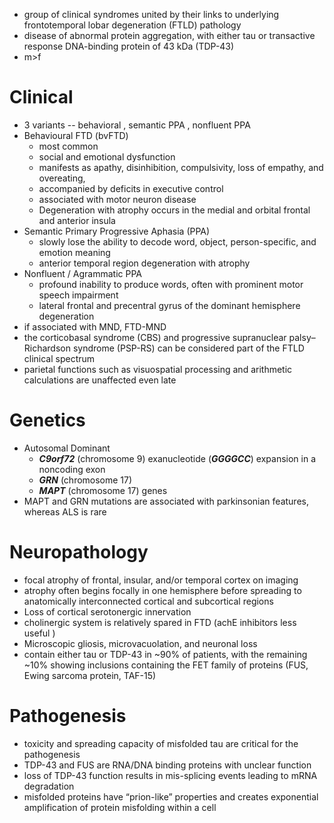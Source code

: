 - group of clinical syndromes united by their links to underlying frontotemporal lobar degeneration (FTLD) pathology 
- disease of abnormal protein aggregation, with either tau or transactive response DNA-binding protein of 43 kDa (TDP-43) 
- m>f 
# Clinical 
- 3 variants -- behavioral , semantic PPA , nonfluent PPA 
- Behavioural FTD (bvFTD)
	- most common 
	- social and emotional dysfunction 
	- manifests as apathy, disinhibition, compulsivity, loss of empathy, and overeating, 
	- accompanied by deficits in executive control 
	- associated with motor neuron disease 
	- Degeneration with atrophy occurs in the medial and orbital frontal and anterior insula 
- Semantic Primary Progressive Aphasia (PPA)
	- slowly lose the ability to decode word, object, person-specific, and emotion meaning 
	- anterior temporal region degeneration with atrophy 
- Nonfluent / Agrammatic PPA 
	- profound inability to produce words, often with prominent motor speech impairment 
	- lateral frontal and precentral gyrus of the dominant hemisphere degeneration 
- if associated with MND, FTD-MND 
- the corticobasal syndrome (CBS) and progressive supranuclear palsy–Richardson syndrome (PSP-RS) can be considered part of the FTLD clinical spectrum
- parietal functions such as visuospatial processing and arithmetic calculations are unaffected even late
# Genetics 
- Autosomal Dominant 
	- ***C9orf72*** (chromosome 9) exanucleotide (***GGGGCC***) expansion in a noncoding exon
	- ***GRN*** (chromosome 17)
	- ***MAPT*** (chromosome 17) genes
- MAPT and GRN mutations are associated with parkinsonian features, whereas ALS is rare 
# Neuropathology 
- focal atrophy of frontal, insular, and/or temporal cortex on imaging 
- atrophy often begins focally in one hemisphere before spreading to anatomically interconnected cortical and subcortical regions
- Loss of cortical serotonergic innervation 
- cholinergic system is relatively spared in FTD (achE inhibitors less useful )
- Microscopic gliosis, microvacuolation, and neuronal loss 
- contain either tau or TDP-43 in ~90% of patients, with the remaining ~10% showing inclusions containing the FET family of proteins (FUS, Ewing sarcoma protein, TAF-15) 
# Pathogenesis 
- toxicity and spreading capacity of misfolded tau are critical for the pathogenesis 
- TDP-43 and FUS are RNA/DNA binding proteins with unclear function 
- loss of TDP-43 function results in mis-splicing events leading to mRNA degradation 
- misfolded proteins have “prion-like” properties and creates exponential amplification of protein misfolding within a cell 